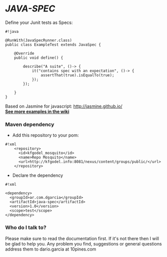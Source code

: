 # *JAVA-SPEC* #

Define your Junit tests as Specs:  

```
#!java

@RunWith(JavaSpecRunner.class)
public class ExampleTest extends JavaSpec {

    @Override
    public void define() {
    	
        describe("A suite", ()-> {
            it("contains spec with an expectation", ()-> {
                assertThat(true).isEqualTo(true);
            });
        });
        
    }
}
```
Based on Jasmine for javascript: http://jasmine.github.io/  
**[See more examples in the wiki](https://bitbucket.org/kfgodel/java-spec/wiki/Home)**


### Maven dependency ###

* Add this repository to your pom:  
```
#!xml
    <repository>
      <id>kfgodel_mosquito</id>
      <name>Repo Mosquito</name>
      <url>http://kfgodel.info:8081/nexus/content/groups/public/</url>
    </repository>
```

* Declare the dependency
```
#!xml

<dependency>
  <groupId>ar.com.dgarcia</groupId>
  <artifactId>java-spec</artifactId>
  <version>1.0</version>
  <scope>test</scope>
</dependency>
```

### Who do I talk to? ###

Please make sure to read the documentation first. If it's not there then I will be glad to help you.
Any problem you find, suggestions or general questions address them to dario.garcia at 10pines.com